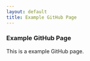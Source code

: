 ```yaml
---
layout: default
title: Example GitHub Page
---
```


### Example GitHub Page

This is a example GitHub page.
